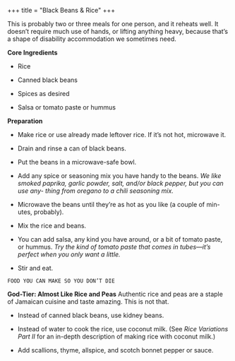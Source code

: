 +++
title = "Black Beans & Rice"
+++

This is probably two or three meals for one person, and it reheats well. It
doesn’t require much use of hands, or lifting anything heavy, because that’s
a shape of disability accommodation we sometimes need.

**Core Ingredients**
- Rice

- Canned black beans

- Spices as desired

- Salsa or tomato paste or hummus

**Preparation**
- Make rice or use already made leftover rice. If it’s not hot, microwave it.

- Drain and rinse a can of black beans.

- Put the beans in a microwave-safe bowl.

- Add any spice or seasoning mix you have handy to the beans. _We like
smoked paprika, garlic powder, salt, and/or black pepper, but you can use any-
thing from oregano to a chili seasoning mix._

- Microwave the beans until they’re as hot as you like (a couple of min-
utes, probably).

- Mix the rice and beans.

- You can add salsa, any kind you have around, or a bit of tomato paste, or
hummus. _Try the kind of tomato paste that comes in tubes—it’s perfect when
you only want a little._

- Stir and eat.


```
FOOD YOU CAN MAKE SO YOU DON’T DIE
```
**God-Tier: Almost Like Rice and Peas**
Authentic rice and peas are a staple of Jamaican cuisine and taste amazing.
This is not that.

- Instead of canned black beans, use kidney beans.

- Instead of water to cook the rice, use coconut milk. (See _Rice Variations
Part II_ for an in-depth description of making rice with coconut milk.)

- Add scallions, thyme, allspice, and scotch bonnet pepper or sauce.